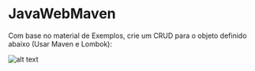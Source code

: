 # JavaWebMaven

Com base no material de Exemplos, crie um CRUD para o objeto definido abaixo (Usar Maven e Lombok):

![alt text](image.png)
